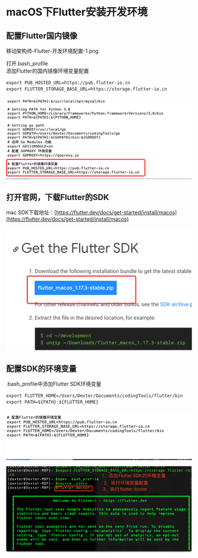 # macOS下Flutter安装开发环境

## 配置Flutter国内镜像

移动架构师-Flutter-开发环境配置-1.png

打开.bash\_profile  
添加Flutter的国内镜像环境变量配置

```xml
export PUB_HOSTED_URL=https://pub.flutter-io.cn
export FLUTTER_STORAGE_BASE_URL=https://storage.flutter-io.cn
```

![](/assets/移动架构师-Flutter-开发环境配置-1.png)

## 打开官网，下载Flutter的SDK

mac SDK下载地址：[https://flutter.dev/docs/get-started/install/macos](https://flutter.dev/docs/get-started/install/macos)

![](/assets/移动架构师-Flutter-开发环境配置-2.png)

## 配置SDK的环境变量

.bash\_profile中添加Flutter SDK环境变量
```xml
export FLUTTER_HOME=/Users/Dexter/Documents/codingTools/flutter/bin
export PATH=${PATH}:${FLUTTER_HOME}
```
![](/assets/移动架构师-Flutter-开发环境配置-4.png)

![](/assets/移动架构师-Flutter-开发环境配置-3.png)


